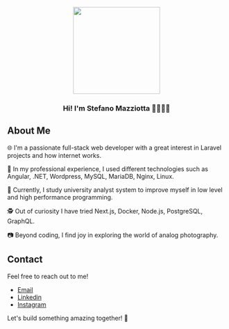 <p align="center" width="300">
  <img align="center" width="200" src="https://media.giphy.com/media/fmkYSBlJt3XjNF6p9c/giphy.gif" />
  <h3 align="center">Hi! I'm Stefano Mazziotta 👨🏻‍💻📸</h3>
</p>

## About Me

<p>🌐 I'm a passionate full-stack web developer with a great interest in Laravel projects and how internet works.</p>
<p>💼 In my professional experience, I used different technologies such as Angular, .NET, Wordpress, MySQL, MariaDB, Nginx, Linux.</p>
<p>📖 Currently, I study university analyst system to improve myself in low level and high performance programming.</p>
<p>🕵️ Out of curiosity I have tried Next.js, Docker, Node.js, PostgreSQL, GraphQL.</p>
<p>📷 Beyond coding, I find joy in exploring the world of analog photography.</p>

## Contact

Feel free to reach out to me!

- [Email](mailto:mazziottastefano@gmail.com)
- [Linkedin](https://www.linkedin.com/in/stefanomazziotta)
- [Instagram](https://www.instagram.com/stefanomzt/)

Let's build something amazing together! 🚀
